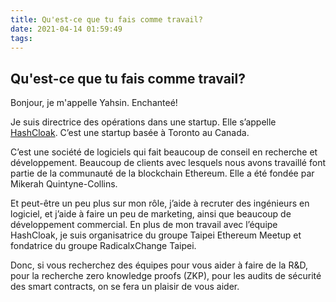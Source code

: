 ```yaml
---
title: Qu'est-ce que tu fais comme travail?
date: 2021-04-14 01:59:49
tags:
---
```


## Qu'est-ce que tu fais comme travail?

Bonjour, je m'appelle Yahsin. Enchanteé!

Je suis directrice des opérations dans une startup. Elle s’appelle [HashCloak](https://hashcloak.com/). C’est une startup basée à Toronto au Canada.

C’est une société de logiciels qui fait beaucoup de conseil en recherche et développement. Beaucoup de clients avec lesquels nous avons travaillé font partie de la communauté de la blockchain Ethereum. Elle a été fondée par Mikerah Quintyne-Collins.

Et peut-être un peu plus sur mon rôle, j’aide à recruter des ingénieurs en logiciel, et j’aide à faire un peu de marketing, ainsi que beaucoup de développement commercial. En plus de mon travail avec l’équipe HashCloak, je suis organisatrice du groupe Taipei Ethereum Meetup et fondatrice du groupe RadicalxChange Taipei.

Donc, si vous recherchez des équipes pour vous aider à faire de la R&D, pour la recherche zero knowledge proofs (ZKP), pour les audits de sécurité des smart contracts, on se fera un plaisir de vous aider.



